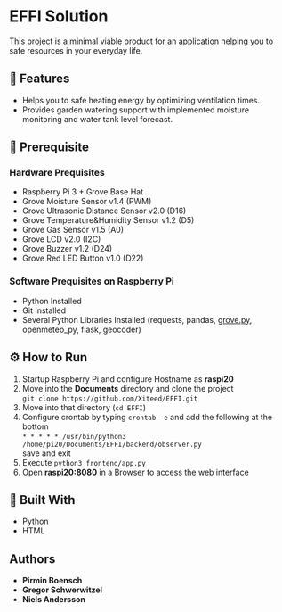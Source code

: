 # EFFI Solution

This project is a minimal viable product for an application helping you to safe resources in your everyday life.

## 🚀 Features

- Helps you to safe heating energy by optimizing ventilation times.
- Provides garden watering support with implemented moisture monitoring and water tank level forecast.

## 🦋 Prerequisite

### Hardware Prequisites

- Raspberry Pi 3 + Grove Base Hat
- Grove Moisture Sensor v1.4 (PWM)
- Grove Ultrasonic Distance Sensor v2.0 (D16)
- Grove Temperature&Humidity Sensor v1.2 (D5)
- Grove Gas Sensor v1.5 (A0)
- Grove LCD v2.0 (I2C)
- Grove Buzzer v1.2 (D24)
- Grove Red LED Button v1.0 (D22)

### Software Prequisites on Raspberry Pi

- Python Installed
- Git Installed
- Several Python Libraries Installed (requests, pandas, [grove.py](https://github.com/Seeed-Studio/grove.py), openmeteo_py, flask, geocoder)

## ⚙️ How to Run

1. Startup Raspberry Pi and configure Hostname as **raspi20**
2. Move into the **Documents** directory and clone the project <br />
   `git clone https://github.com/Xiteed/EFFI.git`
3. Move into that directory (`cd EFFI`)
4. Configure crontab by typing `crontab -e` and add the following at the bottom <br />
   `* * * * * /usr/bin/python3 /home/pi20/Documents/EFFI/backend/observer.py` <br />
   save and exit
5. Execute `python3 frontend/app.py`
6. Open **raspi20:8080** in a Browser to access the web interface

## 👷 Built With

- Python
- HTML

## Authors

- **Pirmin Boensch**
- **Gregor Schwerwitzel**
- **Niels Andersson**

